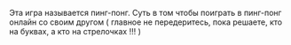 Эта игра называется пинг-понг. Суть в том чтобы поиграть в пинг-понг онлайн со своим другом ( главное не передеритесь, пока решаете, кто на буквах, а кто на стрелочках !!! )

